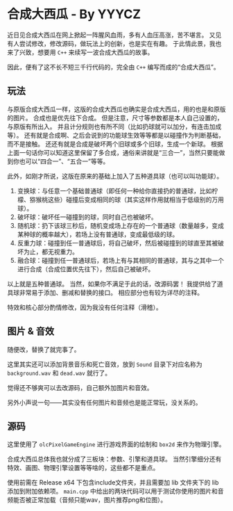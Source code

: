 # 合成大西瓜 - By YYYCZ

近日见合成大西瓜在网上掀起一阵腥风血雨，多有人血压高涨，苦不堪言。
又见有人尝试修改，修改源码，做玩法上的创新，也是实在有趣。
于此情此景，我也来了兴致，想要用 `C++` 来续写一波合成大西瓜的故事。

因此，便有了这不长不短三千行代码的，完全由 `C++` 编写而成的“合成大西瓜”。

## 玩法

与原版合成大西瓜一样，这版的合成大西瓜也确实是合成大西瓜，用的也是和原版的图片。
合成也是优先往下合成。
但是注意，尺寸等参数都是本人自己设置的，与原版有所出入。
并且计分规则也有所不同（比如扔球就可以加分，有连击加成等）。
还有就是合成啊、之后会说到的功能球生效等等都是以碰撞作为判断基础，而不是接触。
还还有就是合成是破坏两个旧球或多个旧球，生成一个新球。
根据上面一句话你可以知道这里保留了多合成，通俗来讲就是“三合一”，当然只要能做到你也可以“四合一”、“五合一”等等。

此外，如刚才所说，这版在原来的基础上加入了五种道具球（也可以叫功能球）。

1. 变换球：与任意一个基础普通球（即任何一种给你直接扔的普通球，比如柠檬、猕猴桃这些）碰撞后变成相同的球（其实这样作用就相当于低级别的万用球）。
2. 破坏球：破坏任一碰撞到的球，同时自己也被破坏。
3. 随机球：扔下该球三秒后，随机变成场上存在的一个普通球（数量越多，变成某种球的概率越大），若场上没有普通球，变成最低级的球。
4. 反重力球：碰撞到任一普通球后，将自己破坏，然后被碰撞到的球直至其被破坏为止，都无视重力。
5. 融合球：碰撞到任一普通球后，若场上有与其相同的普通球，其与之其中一个进行合成（合成位置优先往下），然后自己被破坏。

以上就是五种普通球。
当然，如果你不满足于此的话，改源码罢！
我提供给了道具球非常易于添加、删减和替换的接口。
相应部分也有较为详尽的注释。

特效和核心部分酌情修改，因为我没有任何注释（滑稽）。

## 图片 & 音效

随便改，替换了就完事了。

这里其实还可以添加背景音乐和死亡音效，放到 `Sound` 目录下对应名称为 `background.wav` 和 `dead.wav` 就行了。

觉得还不够爽可以去改源码，自己额外加图片和音效。
 
另外小声说一句——其实没有任何图片和音频也是能正常玩，没关系的。

## 源码

这里使用了 `olcPixelGameEngine` 进行游戏界面的绘制和 `box2d` 来作为物理引擎。

合成大西瓜总体我也就分成了三板块：参数、引擎和道具球。
当然引擎细分还有特效、画图、物理引擎设置等等啥的，这些都不是重点。

使用前需在 Release x64 下包含include文件夹，并且需要加 lib 文件夹下的 lib 添加到附加依赖项。
`main.cpp` 中给出的两块代码可以用于测试你使用的图片和音频能否被正常加载（音频只能wav，图片推荐png和位图）。
